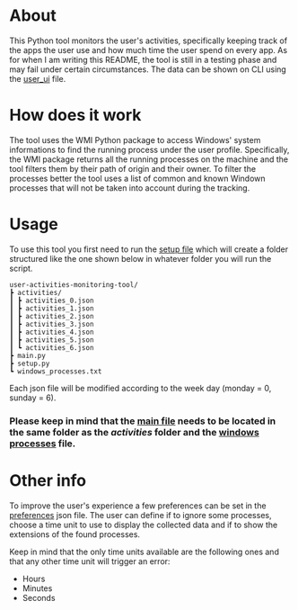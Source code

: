 # About

This Python tool monitors the user's activities, specifically keeping track of the apps the user use and how much time the user spend on every app.
As for when I am writing this README, the tool is still in a testing phase and may fail under certain circumstances.
The data can be shown on CLI using the [user_ui](https://github.com/errrgiorgione/user-activities-monitoring-tool/blob/main/user_ui.py) file.

# How does it work

The tool uses the WMI Python package to access Windows' system informations to find the running process under the user profile. Specifically, the WMI package returns all the running processes on the machine and the tool filters them by their path of origin and their owner.
To filter the processes better the tool uses a list of common and known Windown processes that will not be taken into account during the tracking.

# Usage

To use this tool you first need to run the [setup file](https://github.com/errrgiorgione/user-activities-monitoring-tool/blob/main/setup.py) which will create a folder structured like the one shown below in whatever folder you will run the script.

```
user-activities-monitoring-tool/
┣ activities/
┃ ┣ activities_0.json
┃ ┣ activities_1.json
┃ ┣ activities_2.json
┃ ┣ activities_3.json
┃ ┣ activities_4.json
┃ ┣ activities_5.json
┃ ┗ activities_6.json
┣ main.py
┣ setup.py
┗ windows_processes.txt
```

Each json file will be modified according to the week day (monday = 0, sunday = 6).

### Please keep in mind that the [main file](https://github.com/errrgiorgione/user-activities-monitoring-tool/blob/main/main.py) needs to be located in the same folder as the _activities_ folder and the [windows processes](https://github.com/errrgiorgione/user-activities-monitoring-tool/blob/main/windows_processes.txt) file.

# Other info

To improve the user's experience a few preferences can be set in the [preferences](https://github.com/errrgiorgione/user-activities-monitoring-tool/blob/main/preferences.json) json file. The user can define if to ignore some processes, choose a time unit to use to display the collected data and if to show the extensions of the found processes.

Keep in mind that the only time units available are the following ones and that any other time unit will trigger an error:

- Hours
- Minutes
- Seconds
